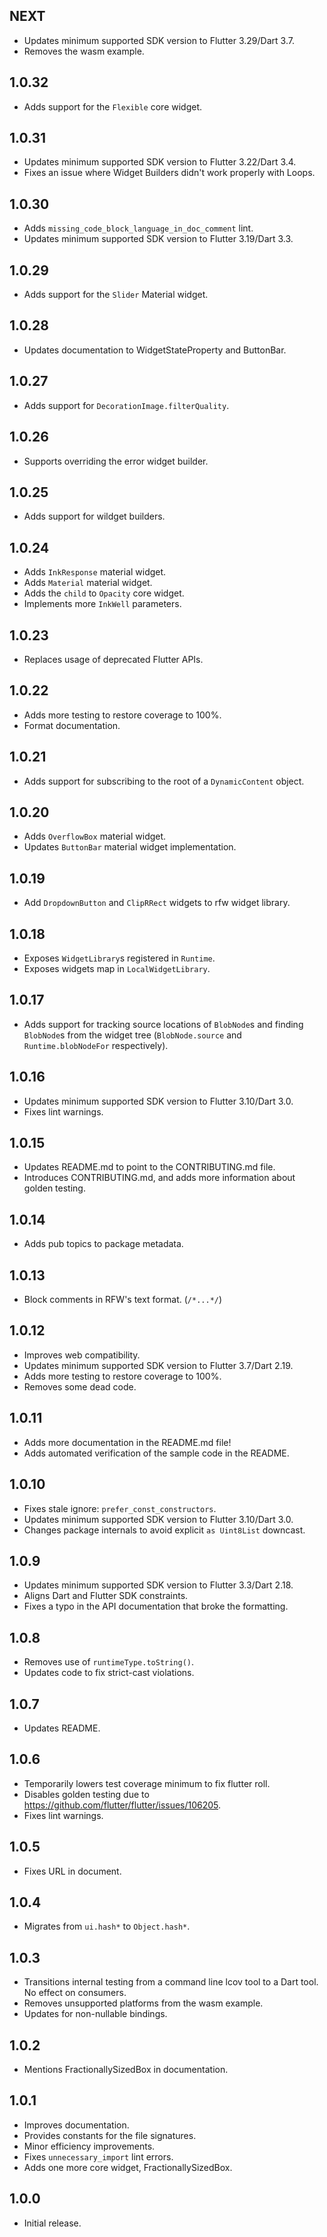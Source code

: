 ## NEXT

* Updates minimum supported SDK version to Flutter 3.29/Dart 3.7.
* Removes the wasm example.

## 1.0.32
* Adds support for the `Flexible` core widget.


## 1.0.31

* Updates minimum supported SDK version to Flutter 3.22/Dart 3.4.
* Fixes an issue where Widget Builders didn't work properly with Loops.

## 1.0.30

* Adds `missing_code_block_language_in_doc_comment` lint.
* Updates minimum supported SDK version to Flutter 3.19/Dart 3.3.

## 1.0.29

* Adds support for the `Slider` Material widget.

## 1.0.28

* Updates documentation to WidgetStateProperty and ButtonBar.

## 1.0.27
* Adds support for `DecorationImage.filterQuality`.

## 1.0.26
* Supports overriding the error widget builder.

## 1.0.25
* Adds support for wildget builders.

## 1.0.24

* Adds `InkResponse` material widget.
* Adds `Material` material widget.
* Adds the `child` to `Opacity` core widget.
* Implements more `InkWell` parameters.

## 1.0.23

* Replaces usage of deprecated Flutter APIs.

## 1.0.22

* Adds more testing to restore coverage to 100%.
* Format documentation.

## 1.0.21

* Adds support for subscribing to the root of a `DynamicContent` object.

## 1.0.20

* Adds `OverflowBox` material widget.
* Updates `ButtonBar` material widget implementation.

## 1.0.19

* Add `DropdownButton` and `ClipRRect` widgets to rfw widget library.

## 1.0.18

* Exposes `WidgetLibrary`s registered in `Runtime`.
* Exposes widgets map in `LocalWidgetLibrary`.

## 1.0.17

* Adds support for tracking source locations of `BlobNode`s and
  finding `BlobNode`s from the widget tree (`BlobNode.source` and
  `Runtime.blobNodeFor` respectively).

## 1.0.16

* Updates minimum supported SDK version to Flutter 3.10/Dart 3.0.
* Fixes lint warnings.

## 1.0.15

* Updates README.md to point to the CONTRIBUTING.md file.
* Introduces CONTRIBUTING.md, and adds more information about golden testing.

## 1.0.14

* Adds pub topics to package metadata.

## 1.0.13

* Block comments in RFW's text format. (`/*...*/`)

## 1.0.12

* Improves web compatibility.
* Updates minimum supported SDK version to Flutter 3.7/Dart 2.19.
* Adds more testing to restore coverage to 100%.
* Removes some dead code.

## 1.0.11

* Adds more documentation in the README.md file!
* Adds automated verification of the sample code in the README.

## 1.0.10

* Fixes stale ignore: `prefer_const_constructors`.
* Updates minimum supported SDK version to Flutter 3.10/Dart 3.0.
* Changes package internals to avoid explicit `as Uint8List` downcast.

## 1.0.9

* Updates minimum supported SDK version to Flutter 3.3/Dart 2.18.
* Aligns Dart and Flutter SDK constraints.
* Fixes a typo in the API documentation that broke the formatting.

## 1.0.8

* Removes use of `runtimeType.toString()`.
* Updates code to fix strict-cast violations.

## 1.0.7

* Updates README.

## 1.0.6

* Temporarily lowers test coverage minimum to fix flutter roll.
* Disables golden testing due to https://github.com/flutter/flutter/issues/106205.
* Fixes lint warnings.

## 1.0.5

* Fixes URL in document.

## 1.0.4

* Migrates from `ui.hash*` to `Object.hash*`.

## 1.0.3

* Transitions internal testing from a command line lcov tool to a
  Dart tool. No effect on consumers.
* Removes unsupported platforms from the wasm example.
* Updates for non-nullable bindings.

## 1.0.2

* Mentions FractionallySizedBox in documentation.

## 1.0.1

* Improves documentation.
* Provides constants for the file signatures.
* Minor efficiency improvements.
* Fixes `unnecessary_import` lint errors.
* Adds one more core widget, FractionallySizedBox.

## 1.0.0

* Initial release.
